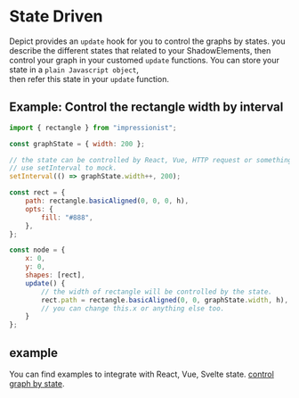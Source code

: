 # State Driven

Depict provides an `update` hook for you to control the graphs by states.
you describe the different states that related to your ShadowElements, then control your graph in  your customed `update` functions.
You can store your state in a `plain Javascript object`,  
then refer this state in your `update` function.  

## Example: Control the rectangle width by interval

```js
import { rectangle } from "impressionist";

const graphState = { width: 200 };

// the state can be controlled by React, Vue, HTTP request or something else.
// use setInterval to mock.
setInterval(() => graphState.width++, 200);

const rect = {
    path: rectangle.basicAligned(0, 0, 0, h),
    opts: {
        fill: "#888",
    },
};

const node = {
    x: 0,
    y: 0,
    shapes: [rect],
    update() {
        // the width of rectangle will be controlled by the state.
        rect.path = rectangle.basicAligned(0, 0, graphState.width, h),
        // you can change this.x or anything else too.
    }
};

```

## example

You can find examples to integrate with React, Vue, Svelte state.
[control graph by state](https://github.com/challenai/depict/blob/main/examples/vanilla/graph/foo.js).
